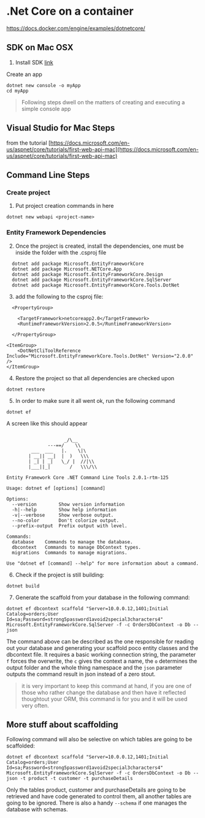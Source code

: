 # .Net Core on a container
https://docs.docker.com/engine/examples/dotnetcore/


## SDK on Mac OSX
1. Install SDK
[link](https://www.microsoft.com/net/learn/get-started/macos)

Create an app
```
dotnet new console -o myApp
cd myApp
```
> Following steps dwell on the matters of creating and executing a simple console app


## Visual Studio for Mac Steps

from the tutorial [https://docs.microsoft.com/en-us/aspnet/core/tutorials/first-web-api-mac](https://docs.microsoft.com/en-us/aspnet/core/tutorials/first-web-api-mac)


## Command Line Steps 

### Create project
1. Put project creation commands in here
```
dotnet new webapi <project-name>
```

### Entity Framework Dependencies
2. Once the project is created, install the dependencies, one must be inside the folder with the <project-name>.csproj file
```
  dotnet add package Microsoft.EntityFrameworkCore
  dotnet add package Microsoft.NETCore.App
  dotnet add package Microsoft.EntityFrameworkCore.Design
  dotnet add package Microsoft.EntityFrameworkCore.SqlServer
  dotnet add package Microsoft.EntityFrameworkCore.Tools.DotNet
```

3. add the following to the csproj file: 
```
  <PropertyGroup>

    <TargetFramework>netcoreapp2.0</TargetFramework>
    <RuntimeFrameworkVersion>2.0.5</RuntimeFrameworkVersion>

  </PropertyGroup>

<ItemGroup>
    <DotNetCliToolReference Include="Microsoft.EntityFrameworkCore.Tools.DotNet" Version="2.0.0" />
</ItemGroup>
```
4. Restore the project so that all dependencies are checked upon
```
dotnet restore
```
5. In order to make sure it all went ok, run the following command
```
dotnet ef 
```
A screen like this should appear 
```

                     _/\__
               ---==/    \\
         ___  ___   |.    \|\
        | __|| __|  |  )   \\\
        | _| | _|   \_/ |  //|\\
        |___||_|       /   \\\/\\

Entity Framework Core .NET Command Line Tools 2.0.1-rtm-125

Usage: dotnet ef [options] [command]

Options:
  --version        Show version information
  -h|--help        Show help information
  -v|--verbose     Show verbose output.
  --no-color       Don't colorize output.
  --prefix-output  Prefix output with level.

Commands:
  database    Commands to manage the database.
  dbcontext   Commands to manage DbContext types.
  migrations  Commands to manage migrations.

Use "dotnet ef [command] --help" for more information about a command.
```

6. Check if the project is still building:
```
dotnet build
``` 

7. Generate the scaffold from your database in the following command: 
```
dotnet ef dbcontext scaffold "Server=10.0.0.12,1401;Initial Catalog=orders;User Id=sa;Password=strong5password1avoid2special3characters4"  Microsoft.EntityFrameworkCore.SqlServer -f -c OrdersDbContext -o Db --json
```
The command above can be described as the one responsible for reading out your database and generating your scaffold poco entity classes and the dbcontext file. It requires a basic working connection string, the parameter `f` forces the overwrite, the `c` gives the context a name, the `o` determines the output folder and the whole thing namespace and the `json` parameter outputs the command result in json instead of a zero stout.

> it is very important to keep this command at hand, if you are one of those who rather change the database and then have it reflected thoughtout your ORM, this command is for you and it will be used very often.

## More stuff about scaffolding 

Following command will also be selective on which tables are going to be scaffolded: 
```
dotnet ef dbcontext scaffold "Server=10.0.0.12,1401;Initial Catalog=orders;User Id=sa;Password=strong5password1avoid2special3characters4"  Microsoft.EntityFrameworkCore.SqlServer -f -c OrdersDbContext -o Db --json -t product -t customer -t purchaseDetails
```
Only the tables product, customer and purchaseDetails are going to be retrieved and have code generated to control them, all another tables are going to be ignored. There is also a handy `--schema` if one manages the database with schemas.

